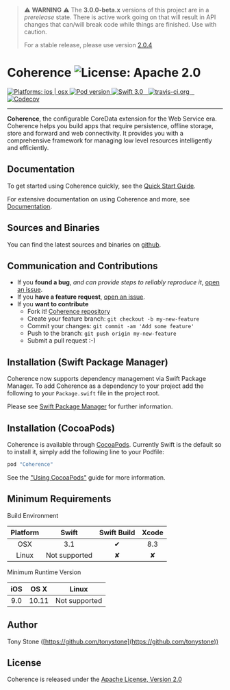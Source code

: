 
> :warning: **WARNING** :warning: The **3.0.0-beta.x** versions of this project are in a _prerelease_ state. There
> is active work going on that will result in API changes that can/will break code while things are finished.  Use with caution.
>
>  For a stable release, please use version [2.0.4](https://github.com/tonystone/coherence/releases/tag/2.0.4)


# Coherence ![License: Apache 2.0](https://img.shields.io/badge/License-Apache%202.0-lightgray.svg?style=flat)

<a href="https://github.com/tonystone/coherence/" target="_blank">
   <img src="https://img.shields.io/badge/Platforms-ios%20%7C%20osx-lightgray.svg?style=flat" alt="Platforms: ios | osx">
</a>
<a href="https://github.com/tonystone/coherence/" target="_blank">
   <img src="https://img.shields.io/cocoapods/v/Coherence.svg?style=flat" alt="Pod version">
</a>
<a href="https://github.com/tonystone/coherence/" target="_blank">
   <img src="https://img.shields.io/badge/Swift-3.0-orange.svg?style=flat" alt="Swift 3.0">
</a>
<a href="https://travis-ci.org/tonystone/coherence" target="_blank">
  <img src="https://travis-ci.org/tonystone/coherence.svg?branch=master" alt="travis-ci.org" />
</a>
<a href="https://codecov.io/gh/tonystone/coherence" target="_blank">
  <img src="https://codecov.io/gh/tonystone/coherence/branch/master/graph/badge.svg" alt="Codecov" />
</a>

---

**Coherence**, the configurable CoreData extension for the Web Service era.  Coherence helps you build apps that require persistence, offline storage, store and forward and web connectivity. It provides you with a comprehensive framework for managing low level resources intelligently and efficiently.

## Documentation

To get started using Coherence quickly, see the [Quick Start Guide](Documentation/Quick&#32;Start&#32;Guide.md).

For extensive documentation on using Coherence and more, see [Documentation](Documentation).

## Sources and Binaries

You can find the latest sources and binaries on [github](https://github.com/tonystone/coherence).

## Communication and Contributions

- If you **found a bug**, _and can provide steps to reliably reproduce it_, [open an issue](https://github.com/tonystone/coherence/issues).
- If you **have a feature request**, [open an issue](https://github.com/tonystone/coherence/issues).
- If you **want to contribute**
   - Fork it! [Coherence repository](https://github.com/tonystone/coherence)
   - Create your feature branch: `git checkout -b my-new-feature`
   - Commit your changes: `git commit -am 'Add some feature'`
   - Push to the branch: `git push origin my-new-feature`
   - Submit a pull request :-)

## Installation (Swift Package Manager)

Coherence now supports dependency management via Swift Package Manager.  To add Coherence as a dependency to your project add the following to your `Package.swift` file in the project root.

Please see [Swift Package Manager](https://swift.org/package-manager/#conceptual-overview) for further information.

## Installation (CocoaPods)

Coherence is available through [CocoaPods](http://cocoapods.org). Currently Swift is the default so to install it, simply add the following line to your Podfile:

```ruby
pod "Coherence"
```

See the ["Using CocoaPods"](https://guides.cocoapods.org/using/using-cocoapods.html) guide for more information.

## Minimum Requirements

Build Environment

| Platform | Swift | Swift Build | Xcode |
|:--------:|:-----:|:----------:|:------:|
| OSX      | 3.1 | &#x2714; | 8.3 |
| Linux    | Not supported | &#x2718; | &#x2718; |

Minimum Runtime Version

| iOS |  OS X | Linux |
|:---:|:-----:|:------------:|
| 9.0 | 10.11 | Not supported |

## Author

Tony Stone ([https://github.com/tonystone](https://github.com/tonystone))

## License

Coherence is released under the [Apache License, Version 2.0](http://www.apache.org/licenses/LICENSE-2.0.html)
